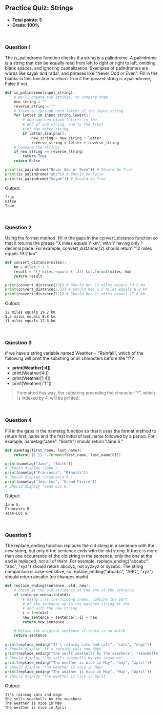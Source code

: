 ## Practice Quiz: Strings
* **Total points: 5**
* **Grade: 100%**

<br>

### Question 1

The is_palindrome function checks if a string is a palindrome. A palindrome is a string that can be equally read from left to right or right to left, omitting blank spaces, and ignoring capitalization. Examples of palindromes are words like kayak and radar, and phrases like "Never Odd or Even". Fill in the blanks in this function to return True if the passed string is a palindrome, False if not.

```py
def is_palindrome(input_string):
	# We'll create two strings, to compare them
	new_string = ""
	reverse_string = ""
	# Traverse through each letter of the input string
	for letter in input_string.lower():
		# Add any non-blank letters to the 
		# end of one string, and to the front
		# of the other string. 
		if letter.isalpha():
			new_string = new_string + letter
			reverse_string = letter + reverse_string
	# Compare the strings
	if new_string == reverse_string:
		return True
	return False

print(is_palindrome("Never Odd or Even")) # Should be True
print(is_palindrome("abc")) # Should be False
print(is_palindrome("kayak")) # Should be True
```

Output:

```
True
False
True
```

<br>

### Question 2

Using the format method, fill in the gaps in the convert_distance function so that it returns the phrase "X miles equals Y km", with Y having only 1 decimal place. For example, convert_distance(12) should return "12 miles equals 19.2 km".

```py
def convert_distance(miles):
	km = miles * 1.6 
	result = "{} miles equals {:.1f} km".format(miles, km)
	return result

print(convert_distance(12)) # Should be: 12 miles equals 19.2 km
print(convert_distance(5.5)) # Should be: 5.5 miles equals 8.8 km
print(convert_distance(11)) # Should be: 11 miles equals 17.6 km
```

Output:

```
12 miles equals 19.2 km
5.5 miles equals 8.8 km
11 miles equals 17.6 km
```

<br>

### Question 3

If we have a string variable named Weather = "Rainfall", which of the following will print the substring or all characters before the "f"?

* **print(Weather[:4])**
* print(Weather[4:])
* print(Weather[1:4])
* print(Weather[:"f"])

> Formatted this way, the substring preceding the character "f", which is indexed by 4, will be printed. 

<br>

### Question 4

Fill in the gaps in the nametag function so that it uses the format method to return first_name and the first initial of last_name followed by a period. For example, nametag("Jane", "Smith") should return "Jane S."

```py
def nametag(first_name, last_name):
	return("{} {}.".format(first_name, last_name[0]))

print(nametag("Jane", "Smith")) 
# Should display "Jane S." 
print(nametag("Francesco", "Rinaldi")) 
# Should display "Francesco R." 
print(nametag("Jean-Luc", "Grand-Pierre")) 
# Should display "Jean-Luc G." 
```

Output:

```
Jane S.
Francesco R.
Jean-Luc G.
```

<br>

### Question 5

The replace_ending function replaces the old string in a sentence with the new string, but only if the sentence ends with the old string. If there is more than one occurrence of the old string in the sentence, only the one at the end is replaced, not all of them. For example, replace_ending("abcabc", "abc", "xyz") should return abcxyz, not xyzxyz or xyzabc. The string comparison is case-sensitive, so replace_ending("abcabc", "ABC", "xyz") should return abcabc (no changes made).

```py
def replace_ending(sentence, old, new):
	# Check if the old string is at the end of the sentence 
	if sentence.endswith(old):
		# Using i as the slicing index, combine the part
		# of the sentence up to the matched string at the 
		# end with the new string
		i = len(old)
		new_sentence = sentence[:-i] + new
		return new_sentence

	# Return the original sentence if there is no match 
	return sentence
	
print(replace_ending("It's raining cats and cats", "cats", "dogs")) 
# Should display "It's raining cats and dogs"
print(replace_ending("She sells seashells by the seashore", "seashells", "donuts")) 
# Should display "She sells seashells by the seashore"
print(replace_ending("The weather is nice in May", "may", "april")) 
# Should display "The weather is nice in May"
print(replace_ending("The weather is nice in May", "May", "April")) 
# Should display "The weather is nice in April"
```

Output:

```
It's raining cats and dogs
She sells seashells by the seashore
The weather is nice in May
The weather is nice in April
```